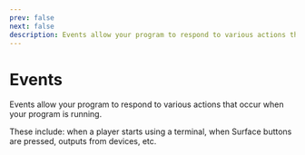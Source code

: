 ```yaml
---
prev: false
next: false
description: Events allow your program to respond to various actions that occur when your program is running.
---
```


# Events

Events allow your program to respond to various actions that occur when your program is running.

These include: when a player starts using a terminal, when Surface buttons are pressed, outputs from devices, etc.
